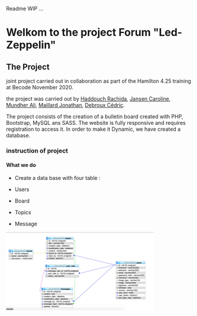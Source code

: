 Readme WIP ...
# Welkom to the project Forum "Led-Zeppelin"

## The Project

joint project carried out in collaboration as part of the Hamilton 4.25 training at Becode November 2020.

the project was carried out by [Haddouch Rachida](https://github.com/Sanamanel), [Jansen Caroline](https://github.com/iCarolinei), [Mundher Ali](https://github.com/AliMundher), [Maillard Jonathan](https://github.com/JonathanMaillard), [Debroux Cédric](https://github.com/Cedricdebroux).



The project consists of the creation of a bulletin board created with PHP, Bootstrap, MySQL ans SASS. 
The website is fully responsive and requires registration to access it.
In order to make it Dynamic, we have created a database.

### instruction of project

#### What we do

* Create a data base with four table :

 * Users
 * Board
 * Topics
 * Message

![Data-base-shema](https://github.com/Sanamanel/Forum/blob/main/Readme/Data_base.png)

